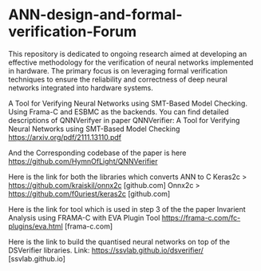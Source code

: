 # ANN-design-and-formal-verification-Forum
This repository is dedicated to ongoing research aimed at developing an effective methodology for the verification of neural networks implemented in hardware. The primary focus is on leveraging formal verification techniques to ensure the reliability and correctness of deep neural networks integrated into hardware systems.

A Tool for Verifying Neural Networks using SMT-Based Model Checking. Using Frama-C and ESBMC as the backends. You can find detailed descriptions of QNNVerifyer in paper QNNVerifier: A Tool for Verifying Neural Networks using SMT-Based Model Checking https://arxiv.org/pdf/2111.13110.pdf

And the Corresponding codebase of the paper is here https://github.com/HymnOfLight/QNNVerifier

Here is the link for both the libraries which converts ANN to C Keras2c > https://github.com/kraiskil/onnx2c [github.com] 
Onnx2c > https://github.com/f0uriest/keras2c [github.com]

Here is the link for tool which is used in step 3 of the the paper Invarient  Analysis using  FRAMA-C with EVA Plugin Tool https://frama-c.com/fc-plugins/eva.html [frama-c.com]

Here is the link to build the  quantised neural networks on top of the DSVerifier libraries. Link:
https://ssvlab.github.io/dsverifier/ [ssvlab.github.io]



